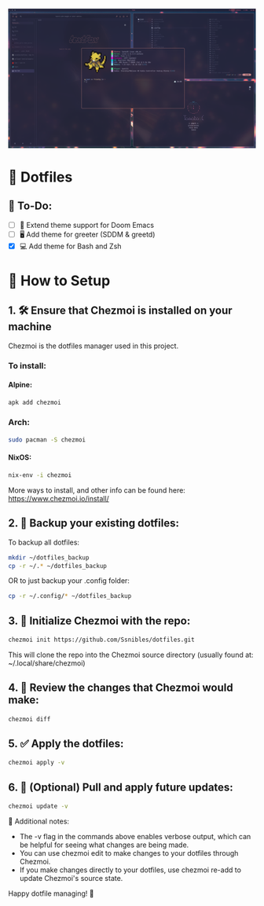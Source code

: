 ![preview.png](preview.png "Preview")

# 🎨 Dotfiles

## 📝 To-Do:

- [ ] 🌈 Extend theme support for Doom Emacs
- [ ] 🖥️ Add theme for greeter (SDDM & greetd)
- [x] 💻 Add theme for Bash and Zsh

# 🚀 How to Setup

## 1. 🛠️ Ensure that Chezmoi is installed on your machine

Chezmoi is the dotfiles manager used in this project.

### To install:

#### Alpine:

```bash
apk add chezmoi
```

### Arch:

```bash
sudo pacman -S chezmoi
```

#### NixOS:

```bash
nix-env -i chezmoi
```

More ways to install, and other info can be found here:<br>
https://www.chezmoi.io/install/

## 2. 💾 Backup your existing dotfiles:

To backup all dotfiles:

```bash
mkdir ~/dotfiles_backup
cp -r ~/.* ~/dotfiles_backup
```

OR to just backup your .config folder:

```bash
cp -r ~/.config/* ~/dotfiles_backup
```

## 3. 🏁 Initialize Chezmoi with the repo:

```bash
chezmoi init https://github.com/Ssnibles/dotfiles.git
```

This will clone the repo into the Chezmoi source directory (usually found at: ~/.local/share/chezmoi)

## 4. 👀 Review the changes that Chezmoi would make:

```bash
chezmoi diff
```

## 5. ✅ Apply the dotfiles:

```bash
chezmoi apply -v
```

## 6. 🔄 (Optional) Pull and apply future updates:

```bash
chezmoi update -v
```

📌 Additional notes:

- The -v flag in the commands above enables verbose output, which can be helpful for seeing what changes are being made.
- You can use chezmoi edit <file> to make changes to your dotfiles through Chezmoi.
- If you make changes directly to your dotfiles, use chezmoi re-add to update Chezmoi's source state.

Happy dotfile managing! 🎉
